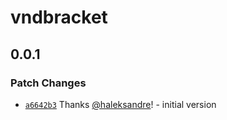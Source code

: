 # vndbracket

## 0.0.1

### Patch Changes

- [`a6642b3`](https://github.com/haleksandre/test-tauri/commit/a6642b384b69a634d599c4278e2991f78e1050b2) Thanks [@haleksandre](https://github.com/haleksandre)! - initial version
